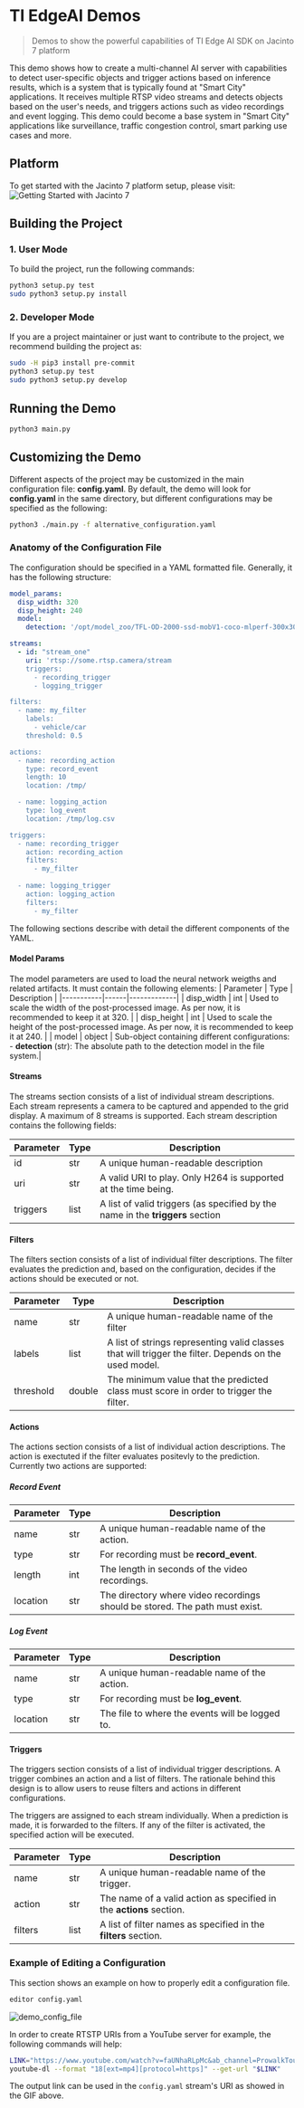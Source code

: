 # TI EdgeAI Demos
> Demos to show the powerful capabilities of TI Edge AI SDK on Jacinto 7 platform

This demo shows how to create a multi-channel AI server with capabilities to detect user-specific objects and trigger actions based on inference results, which is a system that is typically found at "Smart City" applications.  It receives multiple RTSP video streams and detects objects based on the user's needs, and triggers actions such as video recordings and event logging. This demo could become a base system in "Smart City" applications like surveillance, traffic congestion control, smart parking use cases and more.

## Platform
To get started with the Jacinto 7 platform setup, please visit: ![Getting Started with Jacinto 7](https://www.google.com/url?sa=t&rct=j&q=&esrc=s&source=web&cd=&cad=rja&uact=8&ved=2ahUKEwip1K6evM_yAhXOSjABHfsgBkYQFnoECAMQAQ&url=https%3A%2F%2Fwww.ti.com%2Flit%2Fpdf%2Fspruis8&usg=AOvVaw1e94ifWdg3Fd4pQoeM8IMF)

## Building the Project

### 1. User Mode
To build the project, run the following commands:
```bash
python3 setup.py test
sudo python3 setup.py install
``` 

### 2. Developer Mode
If you are a project maintainer or just want to contribute to the project, we recommend building the project as:
```bash
sudo -H pip3 install pre-commit
python3 setup.py test
sudo python3 setup.py develop
```

## Running the Demo
```bash
python3 main.py
```

## Customizing the Demo

Different aspects of the project may be customized in the main configuration file: **config.yaml**. By default, the
demo will look for **config.yaml** in the same directory, but different configurations may be specified as the
following:
```bash
python3 ./main.py -f alternative_configuration.yaml
```

### Anatomy of the Configuration File

The configuration should be specified in a YAML formatted file. Generally, it has the following structure:
```yaml
model_params:
  disp_width: 320
  disp_height: 240
  model:
    detection: '/opt/model_zoo/TFL-OD-2000-ssd-mobV1-coco-mlperf-300x300/'

streams:
  - id: "stream_one"
    uri: 'rtsp://some.rtsp.camera/stream
    triggers:
      - recording_trigger
      - logging_trigger

filters:
  - name: my_filter
    labels:
      - vehicle/car
    threshold: 0.5

actions:
  - name: recording_action
    type: record_event
    length: 10
    location: /tmp/

  - name: logging_action
    type: log_event
    location: /tmp/log.csv

triggers:
  - name: recording_trigger
    action: recording_action
    filters:
      - my_filter
  
  - name: logging_trigger
    action: logging_action
    filters:
      - my_filter
```

The following sections describe with detail the different components of the YAML.

#### Model Params

The model parameters are used to load the neural network weigths and related artifacts. It must contain the following elements:
| Parameter | Type | Description |
|-----------|------|-------------|
| disp_width | int | Used to scale the width of the post-processed image. As per now, it is recommended to keep it at 320. |
| disp_height | int | Used to scale the height of the post-processed image. As per now, it is recommended to keep it at 240. |
| model | object | Sub-object containing different configurations:<br>- **detection** (str): The absolute path to the detection model in the file system.|

#### Streams

The streams section consists of a list of individual stream descriptions. Each stream represents a camera to be captured and appended to the grid display. A maximum of 8 streams is supported. Each stream description contains the following fields:

| Parameter | Type | Description |
|-----------|------|-------------|
| id | str | A unique human-readable description |
| uri | str | A valid URI to play. Only H264 is supported at the time being. |
| triggers | list | A list of valid triggers (as specified by the name in the **triggers** section |

#### Filters

The filters section consists of a list of individual filter descriptions. The filter evaluates the prediction and, based on the configuration, decides if the actions should be executed or not.

| Parameter | Type | Description |
|-----------|------|-------------|
| name | str | A unique human-readable name of the filter |
| labels | list | A list of strings representing valid classes that will trigger the filter. Depends on the used model. |
| threshold | double | The minimum value that the predicted class must score in order to trigger the filter. |

#### Actions

The actions section consists of a list of individual action descriptions. The action is exectuted if the filter evaluates positevly to the prediction. Currently two actions are supported:

##### Record Event

| Parameter | Type | Description |
|-----------|------|-------------|
| name | str | A unique human-readable name of the action. |
| type | str | For recording must be **record_event**. |
| length | int | The length in seconds of the video recordings. |
| location | str | The directory where video recordings should be stored. The path must exist. |

##### Log Event

| Parameter | Type | Description |
|-----------|------|-------------|
| name | str | A unique human-readable name of the action. |
| type | str | For recording must be **log_event**. |
| location | str | The file to where the events will be logged to.|

#### Triggers

The triggers section consists of a list of individual trigger descriptions. A trigger combines an action and a list of filters. The rationale behind 
this design is to allow users to reuse filters and actions in different configurations. 

The triggers are assigned to each stream individually. When a prediction is made, it is forwarded to the filters. If any
of the filter is activated, the specified action will be executed.

| Parameter | Type | Description |
|-----------|------|-------------|
| name | str | A unique human-readable name of the trigger. |
| action | str | The name of a valid action as specified in the **actions** section. |
| filters | list | A list of filter names as specified in the **filters** section. |


### Example of Editing a Configuration

This section shows an example on how to properly edit a configuration file.

```bash
editor config.yaml
```

![demo_config_file](demo_config_file.gif)


In order to create RTSTP URIs from a YouTube server for example, the following commands will help:
```bash
LINK="https://www.youtube.com/watch?v=faUNhaRLpMc&ab_channel=ProwalkTours"
youtube-dl --format "18[ext=mp4][protocol=https]" --get-url "$LINK"
```

The output link can be used in the `config.yaml` stream's URI as showed in the GIF above.
